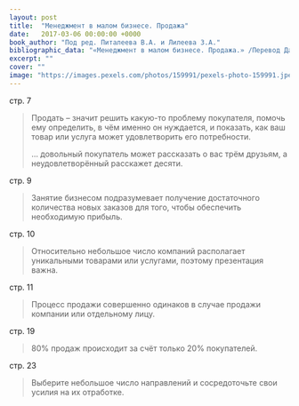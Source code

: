 ```yaml
---
layout: post
title:  "Менеджмент в малом бизнесе. Продажа"
date:   2017-03-06 00:00:00 +0000
book_author: "Под ред. Питалеева В.А. и Лилеева З.А."
bibliographic_data: "«Менеджмент в малом бизнесе. Продажа.» /Перевод Давыдов А.Ю., Лебедев С.Е. Под ред. Питалеева В.А. и Лилеева З.А. М.: ИКК «ДеКА», 1994 г."
excerpt: ""
cover: ""
image: "https://images.pexels.com/photos/159991/pexels-photo-159991.jpeg?w=940&h=650&auto=compress&cs=tinysrgb"
---
```


стр. 7

> Продать – значит решить какую-то проблему покупателя, помочь ему определить, в чём именно он нуждается, и показать, как ваш товар или услуга может удовлетворить его потребности.
>
> … довольный покупатель может рассказать о вас трём друзьям, а неудовлетворённый расскажет десяти.

стр. 9

> Занятие бизнесом подразумевает получение достаточного количества новых заказов для того, чтобы обеспечить необходимую прибыль.

стр. 10

> Относительно небольшое число компаний располагает уникальными товарами или услугами, поэтому презентация важна.

стр. 11

> Процесс продажи совершенно одинаков в случае продажи компании или отдельному лицу.

стр. 19

> 80% продаж происходит за счёт только 20% покупателей.

стр. 23

> Выберите небольшое число направлений и сосредоточьте свои усилия на их отработке.

